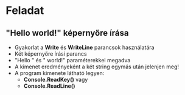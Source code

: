 # Feladat

## "Hello world!" képernyőre írása
- Gyakorlat a **Write** és **WriteLine** parancsok használatára
- Két képernyőre írási parancs
- "Hello " és " world!" paraméterekkel megadva
- A kimenet eredményeként a két string egymás után jelenjen meg!
- A program kimenete látható legyen:
  - **Console.ReadKey()** vagy 
  - **Console.ReadLine()**

